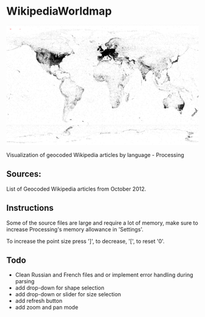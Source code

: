 # WikipediaWorldmap
![Geocoded Wikipedia Articles by language](https://github.com/Tobystereo/WikipediaWorldmap/blob/master/preview.gif?raw=true)

Visualization of geocoded Wikipedia articles by language - Processing

## Sources:
List of Geocoded Wikipedia articles from October 2012.


## Instructions
Some of the source files are large and require a lot of memory, make sure to increase Processing's memory allowance in 'Settings'.

To increase the point size press ']', to decrease, '[', to reset '0'.

## Todo
- Clean Russian and French files and or implement error handling during parsing
- add drop-down for shape selection
- add drop-down or slider for size selection
- add refresh button
- add zoom and pan mode

